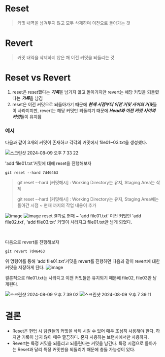 # Reset
> 커밋 내역을 남겨두지 않고 모두 삭제하며 이전으로 돌아가는 것

# Revert
> 커밋 내역을 삭제하지 않은 채 이전 커밋을 되돌리는 것

# Reset vs Revert
1. reset은 reset했다는 ***기록***을 남기지 않고 돌아가지만 revert는 해당 커밋을 되돌렸다는 ***기록***을 남김
2. reset은 이전 커밋으로 되돌아가기 때문에 ***현재 시점부터 이전 커밋 사이의 커밋***들이 사라지지만, revert는 해당 커밋만 되돌리기 때문에 ***Head와 이전 커밋 사이의 커밋***들이 유지됨

### 예시
다음과 같이 3개의 커밋이 존재하고 각각의 커밋에서 file01~03.txt을 생성했다.

![스크린샷 2024-08-09 오후 7 33 22](https://github.com/user-attachments/assets/faa02fbb-e58b-48f1-9335-e3ca74ab0a30)

'add file01.txt'커밋에 대해 reset을 진행해보자
```
git reset --hard 7d46463
```
> git reset --hard [커밋해시] : Working Directory는 유지, Staging Area는 삭제
> 
> git reset --hard [커밋해시] : Working Directory는 유지, Staging Area에는 돌아간 시점 ~ 현재 까지의 작업 내용이 추가
>

![image](https://github.com/user-attachments/assets/9333cd01-7866-4061-a968-275fcd1482b5)
![image](https://github.com/user-attachments/assets/37289fdf-ac93-4348-ab4e-f0d651dcf5e6)
reset 결과로 현재 ~ 'add file01.txt' 이전 커밋인 'add file02.txt', 'add file03.txt' 커밋이 사라지고
file01.txt만 남게 되었다.

<br>

다음으로 revert를 진행해보자
```
git revert 7d46463
```
위 명령어를 통해 'add file01.txt'커밋을 revert를 진행하면 다음과 같이 revert에 대한 커밋을 저장하게 된다. 
![image](https://github.com/user-attachments/assets/0ccf72af-c0da-49a6-aa72-e49dfe0728db)

결론적으로 file01.txt는 사라지고 이전 커밋들은 유지되기 때문에 file02, file03만 남게된다.

![스크린샷 2024-08-09 오후 7 39 02](https://github.com/user-attachments/assets/6c0337fd-7e1a-46a1-aadd-3665b69135fa)
![스크린샷 2024-08-09 오후 7 39 11](https://github.com/user-attachments/assets/92ab58d8-9be4-412d-a9fb-e5e977f4dd16)

# 결론
- Reset은 현업 시 팀원들의 커밋을 삭제 시킬 수 있어 매우 조심히 사용해야 한다. 하지만 기록이 남지 않아 매우 깔끔하다. 혼자 사용하는 브랜치에서만 사용하자.
- Revert는 특정 커밋을 되돌리고 되돌린다는 커밋을 남긴다. 특정 시점으로 돌아가는 Reset과 달리 특정 커밋만을 되돌리기 때문에 충돌 가능성이 있다.
